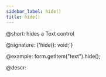 ```yaml
---
sidebar_label: hide()
title: hide()
---          
```


@short: hides a Text control

@signature: {'hide(): void;'}

@example:
form.getItem("text").hide(); 

@descr:
